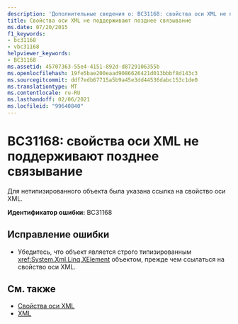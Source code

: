 ```yaml
---
description: 'Дополнительные сведения о: BC31168: свойства оси XML не поддерживают позднее связывание'
title: Свойства оси XML не поддерживают позднее связывание
ms.date: 07/20/2015
f1_keywords:
- bc31168
- vbc31168
helpviewer_keywords:
- BC31168
ms.assetid: 45707363-55e4-4151-892d-d8729106355b
ms.openlocfilehash: 19fe5bae200eaad9086626421d013bbbf8d143c3
ms.sourcegitcommit: ddf7edb67715a5b9a45e3dd44536dabc153c1de0
ms.translationtype: MT
ms.contentlocale: ru-RU
ms.lasthandoff: 02/06/2021
ms.locfileid: "99640840"
---
```

# <a name="bc31168-xml-axis-properties-do-not-support-late-binding"></a>BC31168: свойства оси XML не поддерживают позднее связывание

Для нетипизированного объекта была указана ссылка на свойство оси XML.

 **Идентификатор ошибки:** BC31168

## <a name="to-correct-this-error"></a>Исправление ошибки

- Убедитесь, что объект является строго типизированным <xref:System.Xml.Linq.XElement> объектом, прежде чем ссылаться на свойство оси XML.

## <a name="see-also"></a>См. также

- [Свойства оси XML](../xml-axis/index.md)
- [XML](../../programming-guide/language-features/xml/index.md)
